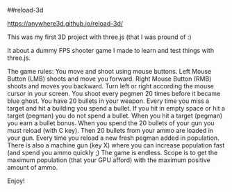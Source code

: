 ##reload-3d

https://anywhere3d.github.io/reload-3d/

This was my first 3D project with three.js (that I was pround of :)

It about a dummy FPS shooter game I made to learn and test things with three.js.

The game rules: You move and shoot using mouse buttons. Left Mouse Button (LMB) shoots and move you forward. Right Mouse Button (RMB) shoots and moves you backward. Turn left or right according the mouse cursor in your screen.
You shoot every pegmen 20 times before it became blue ghost. You have 20 bullets in your weapon. Every time you miss a target and hit a building you spend a bullet. If you hit in empty space or hit a target (pegman) you do not spend a bullet. When you hit a target (pegman) you earn a bullet bonus. When you spend the 20 bullets of your gun you must reload (with C key). Then 20 bullets from your ammo are loaded in your gun. Every time you reload a new fresh pegman added in population. 
There is also a machine gun (key X) where you can increase population fast (and spend you ammo quickly ;)
The game is endless. Scope is to get the maximum population (that your GPU afford) with the maximum positive amount of ammo.

Enjoy!
